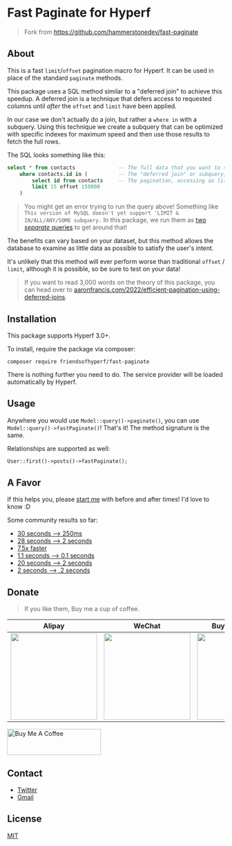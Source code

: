 # Fast Paginate for Hyperf

> Fork from https://github.com/hammerstonedev/fast-paginate

## About

This is a fast `limit`/`offset` pagination macro for Hyperf. It can be used in place of the standard `paginate` methods.

This package uses a SQL method similar to a "deferred join" to achieve this speedup. A deferred join is a technique that defers access to requested columns until _after_ the `offset` and `limit` have been applied.

In our case we don't actually do a join, but rather a `where in` with a subquery. Using this technique we create a subquery that can be optimized with specific indexes for maximum speed and then use those results to fetch the full rows.

The SQL looks something like this:

```sql
select * from contacts              -- The full data that you want to show your users.
    where contacts.id in (          -- The "deferred join" or subquery, in our case.
        select id from contacts     -- The pagination, accessing as little data as possible - ID only.
        limit 15 offset 150000
    )
```

> You might get an error trying to run the query above! Something like `This version of MySQL doesn't yet support 'LIMIT & IN/ALL/ANY/SOME subquery.`
> In this package, we run them as [two _separate_ queries](https://github.com/hammerstonedev/fast-paginate/blob/154da286f8160a9e75e64e8025b0da682aa2ba23/src/BuilderMixin.php#L62-L79) to get around that!  

The benefits can vary based on your dataset, but this method allows the database to examine as little data as possible to satisfy the user's intent.

It's unlikely that this method will ever perform worse than traditional `offset` / `limit`, although it is possible, so be
sure to test on your data!

> If you want to read 3,000 words on the theory of this package, you can head over to [aaronfrancis.com/2022/efficient-pagination-using-deferred-joins](https://aaronfrancis.com/2022/efficient-pagination-using-deferred-joins).

## Installation

This package supports Hyperf 3.0+.

To install, require the package via composer:

```shell
composer require friendsofhyperf/fast-paginate
```

There is nothing further you need to do. The service provider will be loaded automatically by Hyperf.

## Usage

Anywhere you would use `Model::query()->paginate()`, you can use `Model::query()->fastPaginate()`! That's it! The method signature is the same.

Relationships are supported as well:

```php
User::first()->posts()->fastPaginate();
```

## A Favor

If this helps you, please [start me](https://github.com/friendsofhyperf/fast-paginate) with before and after times! I'd love to know :D

Some community results so far:
* [30 seconds --> 250ms](https://twitter.com/mdavis1982/status/1482429071288066054)
* [28 seconds --> 2 seconds](https://twitter.com/joecampo/status/1483550610028957701)
* [7.5x faster](https://twitter.com/max_eckel/status/1483764319372333057)
* [1.1 seconds --> 0.1 seconds](https://twitter.com/max_eckel/status/1483852300414337032)
* [20 seconds --> 2 seconds](https://twitter.com/1ralphmorris/status/1484242437618941957)
* [2 seconds --> .2 seconds](https://twitter.com/julioelpoeta/status/1549524738980077568)

## Donate

> If you like them, Buy me a cup of coffee.

| Alipay | WeChat | Buy Me A Coffee |
|  ----  |  ----  |  ----  |
| <img src="https://hdj.me/images/alipay-min.jpg" width="200" height="200" />  | <img src="https://hdj.me/images/wechat-pay-min.jpg" width="200" height="200" /> | <img src="https://hdj.me/images/bmc_qr.jpg" width="200" height="200" /> |

<a href="https://www.buymeacoffee.com/huangdijiag" target="_blank"><img src="https://cdn.buymeacoffee.com/buttons/v2/default-yellow.png" alt="Buy Me A Coffee" style="height: 60px !important;width: 217px !important;" ></a>

## Contact

- [Twitter](https://twitter.com/huangdijia)
- [Gmail](mailto:huangdijia@gmail.com)

## License

[MIT](LICENSE)
